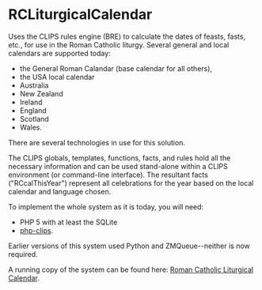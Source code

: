 RCLiturgicalCalendar
====================
Uses the CLIPS rules engine (BRE) to calculate the dates of feasts, fasts, etc., for use in the Roman Catholic liturgy.
Several general and local calendars are supported today: 
 - the General Roman Calandar (base calendar for all others), 
 - the USA local calendar
 - Australia
 - New Zealand
 - Ireland
 - England
 - Scotland
 - Wales.

There are several technologies in use for this solution. 

The CLIPS globals, templates, functions, facts, and rules hold all the necessary information and can be used stand-alone within a CLIPS environment (or command-line interface). The resultant facts ("RCcalThisYear") represent all celebrations for the year based on the local calendar and language chosen.

To implement the whole system as it is today, you will need:
 - PHP 5 with at least the SQLite
 - [php-clips](https://github.com/guitarpoet/php-clips.git).

Earlier versions of this system used Python and ZMQueue--neither is now required.

A running copy of the system can be found here: [Roman Catholic Liturgical Calendar](http://www.liturgy.guide/RCcal/RCLitCal.html).
